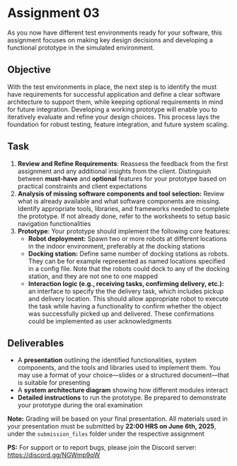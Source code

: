 # Assignment 03

As you now have different test environments ready for your software, this assignment focuses on making key design decisions and developing a functional prototype in the simulated environment.

## Objective
With the test environments in place, the next step is to identify the must have requirements for successful application and define a clear software architecture to support them, while keeping optional requirements in mind for future integration. Developing a working prototype will enable you to iteratively evaluate and refine your design choices. This process lays the foundation for robust testing, feature integration, and future system scaling.

## Task
1. **Review and Refine Requirements**: Reassess the feedback from the first assignment and any additional insights from the client. Distinguish between **must-have** and **optional** features for your prototype based on practical constraints and client expectations
2. **Analysis of missing software components and tool selection:** Review what is already available and what software components are missing. Identify appropriate tools, libraries, and frameworks needed to complete the prototype. If not already done, refer to the worksheets to setup basic navigation functionalities
3. **Prototype**: Your prototype should implement the following core features:
	- **Robot deployment:** Spawn two or more robots at different locations in the indoor environment, preferably at the docking stations
	- **Docking station:** Define same number of docking stations as robots. They can be for example represented as named locations specified in a config file. Note that the robots could dock to any of the docking station, and they are not one to one mapped
	- **Interaction logic (e.g., receiving tasks, confirming delivery, etc.):** an interface to specify the the delivery task, which includes pickup and delivery location. This should allow appropriate robot to execute the task while having a functionality to confirm whether the object was successfully picked up and delivered. These confirmations could be implemented as user acknowledgments

## Deliverables
- A **presentation** outlining the identified functionalities, system components, and the tools and libraries used to implement them. You may use a format of your choice—slides or a structured document—that is suitable for presenting
- A **system architecture diagram** showing how different modules interact
- **Detailed instructions** to run the prototype. Be prepared to demonstrate your prototype during the oral examination

**Note:** Grading will be based on your final presentation. All materials used in your presentation must be submitted by **22:00 HRS on June 6th, 2025**, under the `submission_files` folder under the respective assignment

**PS:** For support or to report bugs, please join the Discord server: https://discord.gg/NGWmp9qW